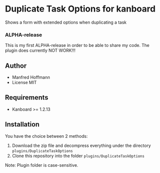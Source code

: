 Duplicate Task Options for kanboard
===================================

Shows a form with extended options when duplicating a task

### ALPHA-release ###
This is my first ALPHA-release in order to be able to share my code. The plugin does currently NOT WORK!!!

Author
------

- Manfred Hoffmann
- License MIT

Requirements
------------

- Kanboard >= 1.2.13

Installation
------------

You have the choice between 2 methods:

1. Download the zip file and decompress everything under the directory `plugins/DuplicateTaskOptions`
2. Clone this repository into the folder `plugins/DuplicateTaskOptions`

Note: Plugin folder is case-sensitive.
